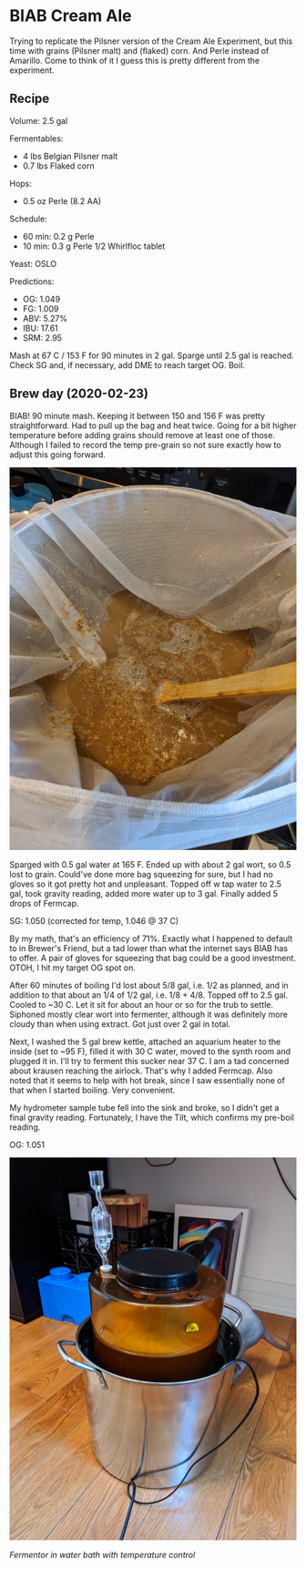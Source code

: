 # BIAB Cream Ale

Trying to replicate the Pilsner version of the Cream Ale Experiment,
but this time with grains (Pilsner malt) and (flaked) corn. And Perle
instead of Amarillo. Come to think of it I guess this is pretty
different from the experiment.

## Recipe

Volume: 2.5 gal

Fermentables:
 - 4 lbs Belgian Pilsner malt
 - 0.7 lbs Flaked corn

Hops:
 - 0.5 oz Perle (8.2 AA)

Schedule:
 - 60 min: 0.2 g Perle
 - 10 min: 0.3 g Perle
           1/2 Whirlfloc tablet

Yeast: OSLO

Predictions:
 - OG: 1.049
 - FG: 1.009
 - ABV: 5.27%
 - IBU: 17.61
 - SRM: 2.95

Mash at 67 C / 153 F for 90 minutes in 2 gal. Sparge until 2.5 gal is
reached. Check SG and, if necessary, add DME to reach target OG. Boil.

## Brew day (2020-02-23)

BIAB! 90 minute mash. Keeping it between 150 and 156 F was pretty
straightforward. Had to pull up the bag and heat twice. Going for a
bit higher temperature before adding grains should remove at least one
of those. Although I failed to record the temp pre-grain so not sure
exactly how to adjust this going forward.

![Mash in progress](mash_2020-02-23.jpg)

Sparged with 0.5 gal water at 165 F. Ended up with about 2 gal wort,
so 0.5 lost to grain. Could've done more bag squeezing for sure, but I
had no gloves so it got pretty hot and unpleasant. Topped off w tap
water to 2.5 gal, took gravity reading, added more water up to 3
gal. Finally added 5 drops of Fermcap.

SG: 1.050 (corrected for temp, 1.046 @ 37 C)

By my math, that's an efficiency of 71%. Exactly what I happened to
default to in Brewer's Friend, but a tad lower than what the internet
says BIAB has to offer. A pair of gloves for squeezing that bag could
be a good investment. OTOH, I hit my target OG spot on.

After 60 minutes of boiling I'd lost about 5/8 gal, i.e. 1/2 as
planned, and in addition to that about an 1/4 of 1/2 gal, i.e. 1/8 +
4/8. Topped off to 2.5 gal. Cooled to ~30 C. Let it sit for about an
hour or so for the trub to settle. Siphoned mostly clear wort into
fermenter, although it was definitely more cloudy than when using
extract. Got just over 2 gal in total.

Next, I washed the 5 gal brew kettle, attached an aquarium heater to
the inside (set to ~95 F), filled it with 30 C water, moved to the
synth room and plugged it in. I'll try to ferment this sucker near 37
C. I am a tad concerned about krausen reaching the airlock. That's why
I added Fermcap. Also noted that it seems to help with hot break,
since I saw essentially none of that when I started boiling. Very
convenient.

My hydrometer sample tube fell into the sink and broke, so I didn't
get a final gravity reading. Fortunately, I have the Tilt, which
confirms my pre-boil reading.

OG: 1.051

![Fermenter in water bath](fermenter_2020-02-23.jpg)

*Fermentor in water bath with temperature control*
